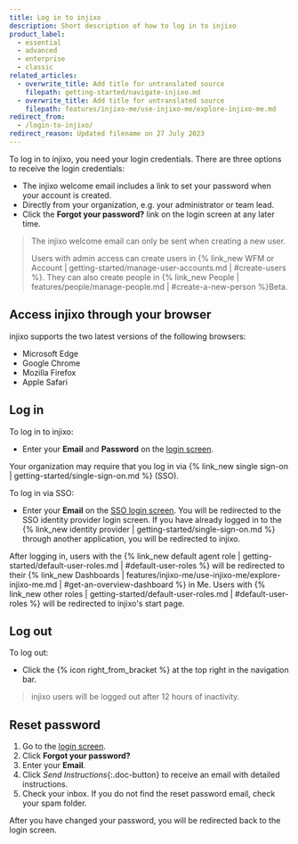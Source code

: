 ```yaml
---
title: Log in to injixo
description: Short description of how to log in to injixo
product_label:
  - essential
  - advanced
  - enterprise
  - classic
related_articles:
  - overwrite_title: Add title for untranslated source
    filepath: getting-started/navigate-injixo.md
  - overwrite_title: Add title for untranslated source
    filepath: features/injixo-me/use-injixo-me/explore-injixo-me.md
redirect_from:
  - /login-to-injixo/
redirect_reason: Updated filename on 27 July 2023
---
```


To log in to injixo, you need your login credentials. There are three options to receive the login credentials:

- The injixo welcome email includes a link to set your password when your account is created.
- Directly from your organization, e.g. your administrator or team lead.
- Click the **Forgot your password?** link on the login screen at any later time.

> The injixo welcome email can only be sent when creating a new user.
>
> Users with admin access can create users in {% link_new WFM or Account | getting-started/manage-user-accounts.md | #create-users %}. They can also create people in {% link_new People | features/people/manage-people.md | #create-a-new-person %}<span class="beta-icon">Beta</span>.

## Access injixo through your browser

injixo supports the two latest versions of the following browsers:

- Microsoft Edge
- Google Chrome
- Mozilla Firefox
- Apple Safari

## Log in

To log in to injixo:

- Enter your **Email** and **Password** on the [login screen](https://www.injixo.com/login).

Your organization may require that you log in via {% link_new single sign-on | getting-started/single-sign-on.md %} (SSO).

To log in via SSO:

- Enter your **Email** on the [SSO login screen](https://www.injixo.com/login/sso).
  You will be redirected to the SSO identity provider login screen. If you have already logged in to the {% link_new identity provider | getting-started/single-sign-on.md %} through another application, you will be redirected to injixo.

After logging in, users with the {% link_new default agent role | getting-started/default-user-roles.md | #default-user-roles %} will be redirected to their {% link_new Dashboards | features/injixo-me/use-injixo-me/explore-injixo-me.md | #get-an-overview-dashboard %} in Me. Users with {% link_new other roles | getting-started/default-user-roles.md | #default-user-roles %} will be redirected to injixo's start page.

## Log out

To log out:

- Click the {% icon right_from_bracket %} at the top right in the navigation bar.

> injixo users will be logged out after 12 hours of inactivity.

## Reset password

1. Go to the [login screen](https://www.injixo.com/login).
2. Click **Forgot your password?**
3. Enter your **Email**.
4. Click _Send Instructions_{:.doc-button} to receive an email with detailed instructions.
5. Check your inbox. If you do not find the reset password email, check your spam folder.

After you have changed your password, you will be redirected back to the login screen.
